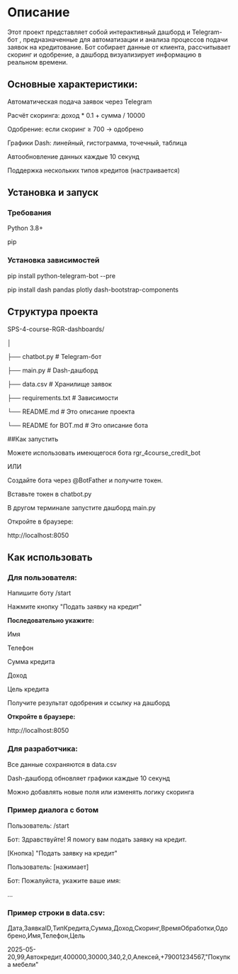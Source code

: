 # Описание
 
Этот проект представляет собой интерактивный дашборд и Telegram-бот , предназначенные для автоматизации и анализа процессов подачи заявок на кредитование. 
Бот собирает данные от клиента, рассчитывает скоринг и одобрение, а дашборд визуализирует информацию в реальном времени.

## Основные характеристики:

Автоматическая подача заявок через Telegram

Расчёт скоринга: доход * 0.1 + сумма / 10000

Одобрение: если скоринг ≥ 700 → одобрено

Графики Dash: линейный, гистограмма, точечный, таблица

Автообновление данных каждые 10 секунд

Поддержка нескольких типов кредитов (настраивается)


## **Установка и запуск**

### **Требования**

Python 3.8+

pip

### **Установка зависимостей**

pip install python-telegram-bot --pre

pip install dash pandas plotly dash-bootstrap-components

## Структура проекта
SPS-4-course-RGR-dashboards/

│

├── chatbot.py              # Telegram-бот

├── main.py              # Dash-дашборд

├── data.csv            # Хранилище заявок

├── requirements.txt    # Зависимости

└── README.md           # Это описание проекта

└── README for BOT.md           # Это описание бота

##Как запустить

Можете использовать имеющегося бота rgr_4course_credit_bot

ИЛИ

Создайте бота через @BotFather и получите токен.

Вставьте токен в chatbot.py

В другом терминале запустите дашборд main.py

Откройте в браузере:

http://localhost:8050

## Как использовать

### Для пользователя:

Напишите боту /start

Нажмите кнопку "Подать заявку на кредит"

**Последовательно укажите:**

Имя

Телефон

Сумма кредита

Доход

Цель кредита

Получите результат одобрения и ссылку на дашборд


**Откройте в браузере:**

http://localhost:8050

### Для разработчика:

Все данные сохраняются в data.csv

Dash-дашборд обновляет графики каждые 10 секунд

Можно добавлять новые поля или изменять логику скоринга


### Пример диалога с ботом

Пользователь: /start

Бот: Здравствуйте! Я помогу вам подать заявку на кредит.

[Кнопка] "Подать заявку на кредит"

Пользователь: [нажимает]

Бот: Пожалуйста, укажите ваше имя:

...


### Пример строки в data.csv:

Дата,ЗаявкаID,ТипКредита,Сумма,Доход,Скоринг,ВремяОбработки,Одобрено,Имя,Телефон,Цель

2025-05-20,99,Автокредит,400000,30000,340,2,0,Алексей,+79001234567,"Покупка мебели"

